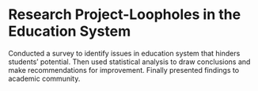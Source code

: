 # Research Project-Loopholes in the Education System
Conducted a survey to identify issues in education system that hinders students’ potential. Then used statistical analysis to draw conclusions and make recommendations for improvement. Finally presented findings to academic community. 
